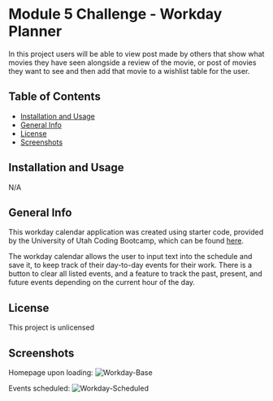 # Module 5 Challenge - Workday Planner

In this project users will be able to view post made by others that show what movies they have seen alongside a review of the movie, or post of movies they want to see and then add that movie to a wishlist table for the user.

## Table of Contents
- [Installation and Usage](#installation-and-usage)
- [General Info](#general-info)
- [License](#license)
- [Screenshots](#screenshots)

## Installation and Usage
N/A


## General Info
This workday calendar application was created using starter code, provided by the University of Utah Coding Bootcamp, which can be found [here](https://github.com/coding-boot-camp/crispy-octo-meme).

The workday calendar allows the user to input text into the schedule and save it, to keep track of their day-to-day events for their work. There is a button to clear all listed events, and a feature to track the past, present, and future events depending on the current hour of the day.

## License
This project is unlicensed

## Screenshots
Homepage upon loading:
![Workday-Base](https://github.com/Buk1li/module-5-pleasing-planner/assets/153480227/0341407e-1e11-4c22-a36b-d78227a7cb5c)


Events scheduled:
![Workday-Scheduled](https://github.com/Buk1li/module-5-pleasing-planner/assets/153480227/47b7fc28-ca72-4535-bfa8-89e4c22b5f1c)
